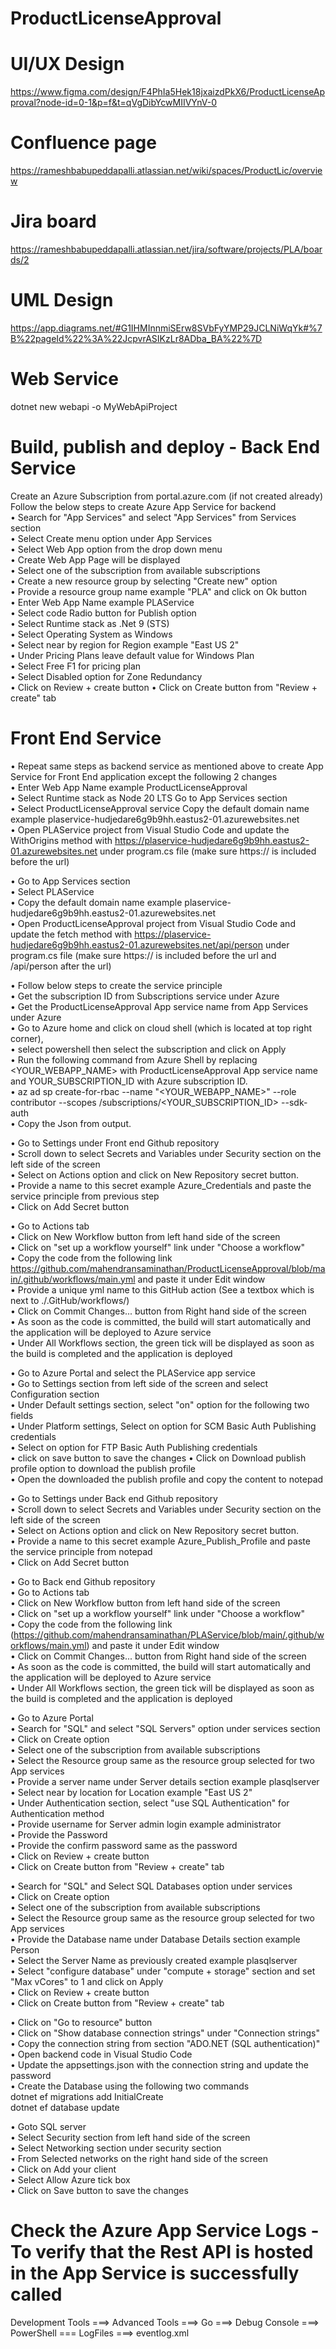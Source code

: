 # ProductLicenseApproval

# UI/UX Design
https://www.figma.com/design/F4PhIa5Hek18jxaizdPkX6/ProductLicenseApproval?node-id=0-1&p=f&t=qVgDibYcwMIIVYnV-0

# Confluence page
https://rameshbabupeddapalli.atlassian.net/wiki/spaces/ProductLic/overview

# Jira board
https://rameshbabupeddapalli.atlassian.net/jira/software/projects/PLA/boards/2

# UML Design
https://app.diagrams.net/#G1IHMInnmiSErw8SVbFyYMP29JCLNiWqYk#%7B%22pageId%22%3A%22JcpvrASIKzLr8ADba_BA%22%7D

# Web Service 
dotnet new webapi -o MyWebApiProject

# Build, publish and deploy - Back End Service  
Create an Azure Subscription from portal.azure.com (if not created already)  
Follow the below steps to create Azure App Service for backend  
• Search for "App Services" and select "App Services" from Services section  
• Select Create menu option under App Services  
• Select Web App option from the drop down menu  
• Create Web App Page will be displayed  
• Select one of the subscription from available subscriptions  
• Create a new resource group by selecting "Create new" option  
• Provide a resource group name example "PLA" and click on Ok button  
• Enter Web App Name example PLAService  
• Select code Radio button for Publish option  
• Select Runtime stack as .Net 9 (STS)  
• Select Operating System as Windows  
• Select near by region for Region example "East US 2"  
• Under Pricing Plans leave default value for Windows Plan  
• Select Free F1 for pricing plan  
• Select Disabled option for Zone Redundancy  
• Click on Review + create button
• Click on Create button from "Review + create" tab  

# Front End Service  
• Repeat same steps as backend service as mentioned above to create App Service for Front End application except the following 2 changes     
• Enter Web App Name example ProductLicenseApproval    
• Select Runtime stack as Node 20 LTS Go to App Services section    
• Select ProductLicenseApproval service Copy the default domain name example plaservice-hudjedare6g9b9hh.eastus2-01.azurewebsites.net    
• Open PLAService project from Visual Studio Code and update the WithOrigins method with https://plaservice-hudjedare6g9b9hh.eastus2-01.azurewebsites.net under program.cs file (make sure https:// is included before the url)  

• Go to App Services section  
• Select PLAService   
• Copy the default domain name example plaservice-hudjedare6g9b9hh.eastus2-01.azurewebsites.net   
• Open ProductLicenseApproval project from Visual Studio Code and update the fetch method with https://plaservice-hudjedare6g9b9hh.eastus2-01.azurewebsites.net/api/person under program.cs file (make sure https:// is included before the url and /api/person after the url)  

• Follow below steps to create the service principle  
• Get the subscription ID from Subscriptions service under Azure   
• Get the ProductLicenseApproval App service name from App Services under Azure   
• Go to Azure home and click on cloud shell (which is located at top right corner),   
• select powershell then select the subscription and click on Apply  
• Run the following command from Azure Shell by replacing <YOUR_WEBAPP_NAME> with ProductLicenseApproval App service name and YOUR_SUBSCRIPTION_ID with Azure subscription ID.  
• az ad sp create-for-rbac --name "<YOUR_WEBAPP_NAME>" --role contributor --scopes /subscriptions/<YOUR_SUBSCRIPTION_ID> --sdk-auth  
• Copy the Json from output.  

• Go to Settings under Front end Github repository   
• Scroll down to select Secrets and Variables under Security section on the left side of the screen   
• Select on Actions option and click on New Repository secret button.   
• Provide a name to this secret example Azure_Credentials and paste the service principle from previous step   
• Click on Add Secret button  

• Go to Actions tab  
• Click on New Workflow button from left hand side of the screen  
• Click on "set up a workflow yourself" link under "Choose a workflow"  
• Copy the code from the following link https://github.com/mahendransaminathan/ProductLicenseApproval/blob/main/.github/workflows/main.yml and paste it under Edit window  
• Provide a unique yml name to this GitHub action (See a textbox which is next to ./.GitHub/workflows/)  
• Click on Commit Changes... button from Right hand side of the screen  
• As soon as the code is committed, the build will start automatically and the application will be deployed to Azure service  
• Under All Workflows section, the green tick will be displayed as soon as the build is completed and the application is deployed  

• Go to Azure Portal and select the PLAService app service  
• Go to Settings section from left side of the screen and select Configuration section  
• Under Default settings section, select "on" option for the following two fields   
• Under Platform settings, Select on option for SCM Basic Auth Publishing credentials   
• Select on option for FTP Basic Auth Publishing credentials  
• click on save button to save the changes
• Click on Download publish profile option to download the publish profile  
• Open the downloaded the publish profile and copy the content to notepad  

• Go to Settings under Back end Github repository   
• Scroll down to select Secrets and Variables under Security section on the left side of the screen   
• Select on Actions option and click on New Repository secret button.   
• Provide a name to this secret example Azure_Publish_Profile and paste the service principle from notepad   
• Click on Add Secret button  

• Go to Back end Github repository  
• Go to Actions tab  
• Click on New Workflow button from left hand side of the screen  
• Click on "set up a workflow yourself" link under "Choose a workflow"  
• Copy the code from the following link (https://github.com/mahendransaminathan/PLAService/blob/main/.github/workflows/main.yml) and paste it under Edit window  
• Click on Commit Changes... button from Right hand side of the screen  
• As soon as the code is committed, the build will start automatically and the application will be deployed to Azure service  
• Under All Workflows section, the green tick will be displayed as soon as the build is completed and the application is deployed  

• Go to Azure Portal  
• Search for "SQL" and select "SQL Servers" option under services section  
• Click on Create option  
• Select one of the subscription from available subscriptions  
• Select the Resource group same as the resource group selected for two App services  
• Provide a server name under Server details section example plasqlserver  
• Select near by location for Location example "East US 2"  
• Under Authentication section, select "use SQL Authentication" for Authentication method  
• Provide username for Server admin login example administrator  
• Provide the Password   
• Provide the confirm password same as the password  
• Click on Review + create button  
• Click on Create button from "Review + create" tab  

• Search for "SQL" and Select SQL Databases option under services  
• Click on Create option  
• Select one of the subscription from available subscriptions  
• Select the Resource group same as the resource group selected for two App services  
• Provide the Database name under Database Details section example Person  
• Select the Server Name as previously created example plasqlserver  
• Select "configure database" under "compute + storage" section and set "Max vCores" to 1 and click on Apply  
• Click on Review + create button  
• Click on Create button from "Review + create" tab  

• Click on "Go to resource" button  
• Click on "Show database connection strings" under "Connection strings"  
• Copy the connection string from section "ADO.NET (SQL authentication)"  
• Open backend code in Visual Studio Code  
• Update the appsettings.json with the connection string and update the password  
• Create the Database using the following two commands  
	dotnet ef migrations add InitialCreate  
	dotnet ef database update  

• Goto SQL server  
• Select Security section from left hand side of the screen  
• Select Networking section under security section  
• From Selected networks on the right hand side of the screen  
• Click on Add your client  
• Select Allow Azure tick box   
• Click on Save button to save the changes     

# Check the Azure App Service Logs - To verify that the Rest API is hosted in the App Service is successfully called
Development Tools ===> Advanced Tools ===> Go ===> Debug Console ===> PowerShell === LogFiles ===> eventlog.xml

